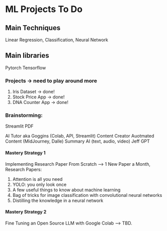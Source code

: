 # ML Projects To Do 

## Main Techniques

Linear Regression, Classification, Neural Network 

## Main libraries

Pytorch
Tensorflow 

### Projects -> need to play around more 

1. Iris Dataset -> done!
2. Stock Price App -> done!
3. DNA Counter App -> done! 

### Brainstorming:
Streamlit PDF 




AI Tutor aka Goggins (Colab, API, Streamlit)
Content Creator 
Auotmated Content (MidJourney, Dalle)
Summary AI (text, audio, video)
Jeff GPT 

#### Mastery Strategy 1 

Implementing Research Paper From Scratch --> 1 New Paper a Month, Research Papers:

1. Attention is all you need
2. YOLO: you only look once
3. A few useful things to know about machine learning 
4. Bag of tricks for image classification with convolutional neural networks
5. Distilling the knowledge in a neural network 

#### Mastery Strategy 2 
Fine Tuning an Open Source LLM with Google Colab --> TBD.
